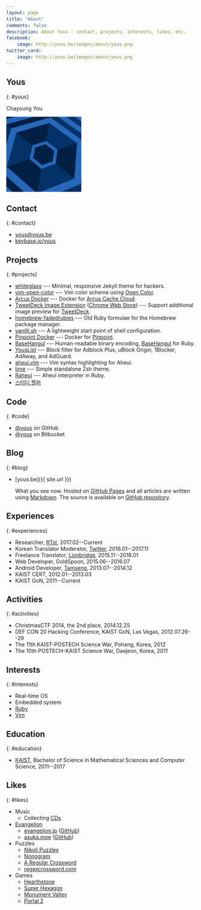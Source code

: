 ```yaml
---
layout: page
title: "About"
comments: false
description: About Yous - contact, projects, interests, likes, etc.
facebook:
    image: http://yous.be/images/about/yous.png
twitter_card:
    image: http://yous.be/images/about/yous.png
---
```


## Yous
{: #yous}

Chayoung You

<img src="/images/about/yous.png" alt="Yous" width="200px" height="200px" />

## Contact
{: #contact}

- <yous@yous.be>
- [keybase.io/yous](https://keybase.io/yous)

## Projects
{: #projects}

- [whiteglass](https://github.com/yous/whiteglass) --- Minimal, responsive Jekyll theme for hackers.
- [vim-open-color](https://github.com/yous/vim-open-color) --- Vim color scheme using [Open Color](https://yeun.github.io/open-color/).
- [Arcus Docker](https://github.com/yous/arcus-docker) --- Docker for [Arcus Cache Cloud](https://github.com/naver/arcus).
- [TweetDeck Image Extension](https://github.com/yous/tweetdeck_image_extension) ([Chrome Web Store](https://chrome.google.com/webstore/detail/tweetdeck-image-extension/pnbmleebcgilngfaiijcijbogkeiglml)) --- Support additional image preview for [TweetDeck](https://tweetdeck.twitter.com).
- [homebrew-fadedrubies](https://github.com/yous/homebrew-fadedrubies) --- Old Ruby formulae for the Homebrew package manager.
- [vanilli.sh](https://github.com/yous/vanilli.sh) --- A lightweight start point of shell configuration.
- [Pinpoint Docker](https://github.com/yous/pinpoint-docker) --- Docker for [Pinpoint](https://github.com/naver/pinpoint).
- [BaseHangul](https://github.com/yous/basehangul) --- Human-readable binary encoding, [BaseHangul](https://basehangul.github.io) for Ruby.
- [YousList](https://github.com/yous/YousList) --- Block filter for Adblock Plus, uBlock Origin, 1Blocker, AdAway, and AdGuard.
- [aheui.vim](https://github.com/yous/aheui.vim) --- Vim syntax highlighting for Aheui.
- [lime](https://github.com/yous/lime) --- Simple standalone Zsh theme.
- [Raheui](https://github.com/yous/raheui) --- Aheui interpreter in Ruby.
- [스터디 헬퍼](https://play.google.com/store/apps/details?id=kr.co.tamseng.StudyHelper)

## Code
{: #code}

- [@yous](https://github.com/yous) on GitHub
- [@yous](https://bitbucket.org/yous) on Bitbucket

## Blog
{: #blog}

- [yous.be]({{ site.url }})

    What you see now. Hosted on [GitHub Pages](https://pages.github.com) and all
    articles are written using
    [Markdown](http://daringfireball.net/projects/markdown/). The source is
    available on [GitHub repository](https://github.com/yous/yous.be).

## Experiences
{: #experiences}

- Researcher, [RTst](http://rtst.co.kr), 2017.02--Current
- Korean Translator Moderator, [Twitter](https://twitter.com), 2016.01--2017.11
- Freelance Translator, [Lionbridge](http://www.lionbridge.com), 2015.11--2018.01
- Web Developer, GoldSpoon, 2015.06--2016.07
- Android Developer, [Tamseng](http://tamseng.co.kr), 2013.07--2014.12
- KAIST CERT, 2012.01--2013.03
- KAIST GoN, 2011--Current

## Activities
{: #activities}

- ChristmasCTF 2014, the 2nd place, 2014.12.25
- DEF CON 20 Hacking Conference, KAIST GoN, Las Vegas, 2012.07.26--29
- The 11th KAIST-POSTECH Science War, Pohang, Korea, 2012
- The 10th POSTECH-KAIST Science War, Daejeon, Korea, 2011

## Interests
{: #interests}

- Real-time OS
- Embedded system
- [Ruby](https://www.ruby-lang.org)
- [Vim](http://www.vim.org)

## Education
{: #education}

- [KAIST](http://www.kaist.ac.kr), Bachelor of Science in Mathematical Sciences and Computer Science, 2011--2017

## Likes
{: #likes}

- Music
    - Collecting [CDs](/about/cds/)
- [Evangelion](http://www.evangelion.co.jp)
    - [evangelion.jp](http://evangelion.jp) ([GitHub](https://github.com/yous/evangelion.jp))
    - [asuka.moe](http://asuka.moe) ([GitHub](https://github.com/yous/asuka.moe))
- Puzzles
    - [Nikoli Puzzles](http://nikoli.co.jp/en/puzzles/)
    - [Nonogram](http://en.wikipedia.org/wiki/Nonogram)
    - [A Regular Crossword](http://web.mit.edu/puzzle/www/2013/coinheist.com/rubik/a_regular_crossword/index.html)
    - [regexcrossword.com](http://regexcrossword.com)
- Games
    - [Hearthstone](https://playhearthstone.com)
    - [Super Hexagon](http://superhexagon.com)
    - [Monument Valley](http://www.monumentvalleygame.com)
    - [Portal 2](http://www.thinkwithportals.com)
